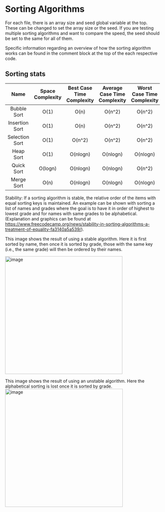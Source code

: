 # Sorting Algorithms

For each file, there is an array size and seed global variable at the top. These can be changed to set the array size or the seed.
If you are testing multiple sorting algorithms and want to compare the speed, the seed should be set to the same for all of them.

Specific information regarding an overview of how the sorting algorithm works can be found in the comment block at the top of the each 
respective code.

## Sorting stats
| Name           | Space Complexity | Best Case Time Complexity | Average Case Time Complexity | Worst Case Time Complexity | Stability |
| :------------: | :--------------: | :-----------------------: | :--------------------------: | :------------------------: | :-------: | 
| Bubble Sort    | O(1)             | O(n)                      | O(n^2)                       | O(n^2)                     | Yes       |
| Insertion Sort | O(1)             | O(n)                      | O(n^2)                       | O(n^2)                     | Yes       |
| Selection Sort | O(1)             | O(n^2)                    | O(n^2)                       | O(n^2)                     | No        |
| Heap Sort      | O(1)             | O(nlogn)                  | O(nlogn)                     | O(nlogn)                   | No        |
| Quick Sort     | O(logn)          | O(nlogn)                  | O(nlogn)                     | O(n^2)                     | No        |
| Merge Sort     | O(n)             | O(nlogn)                  | O(nlogn)                     | O(nlogn)                   | Yes       |

Stability: If a sorting algorithm is stable, the relative order of the items with equal sorting keys is maintained. An example can be shown with sorting a list of names and grades where the goal is to have it in order of highest to lowest grade and for names with same grades to be alphabetical. (Explanation and graphics can be found at https://www.freecodecamp.org/news/stability-in-sorting-algorithms-a-treatment-of-equality-fa3140a5a539/).

This image shows the result of using a stable algorithm. Here it is first sorted by name, then once it is sorted by grade, those with the same key (i.e., the same grade) will then be ordered by their names.

<img width="382" alt="image" src="https://github.com/Kypce/Algorithms/assets/69166331/7f8e0fb8-39b4-4cb2-8e38-46baefb4a8f2">

This image shows the result of using an unstable algorithm. Here the alphabetical sorting is lost once it is sorted by grade.
<img width="383" alt="image" src="https://github.com/Kypce/Algorithms/assets/69166331/05a5e4fa-9130-4893-b1bf-458a7b722110">
